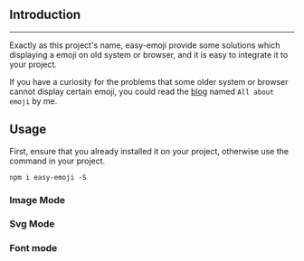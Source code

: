 

## Introduction

--- 

Exactly as this project's name, easy-emoji provide some solutions which displaying a emoji on old system or 
browser, and it is easy to integrate it to your project.

If you have a curiosity for the problems that some older system or browser cannot display certain emoji, you could read 
the [blog](https://tongdada.github.io/2020/04/01/all-about-emoji/) named `All about emoji` by me.

## Usage

First, ensure that you already installed it on your project, otherwise use the command in your project.

`npm i easy-emoji -S`

### Image Mode

### Svg Mode

### Font mode
